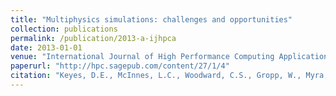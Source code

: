 ```yaml
---
title: "Multiphysics simulations: challenges and opportunities"
collection: publications
permalink: /publication/2013-a-ijhpca
date: 2013-01-01
venue: "International Journal of High Performance Computing Applications"
paperurl: "http://hpc.sagepub.com/content/27/1/4"
citation: "Keyes, D.E., McInnes, L.C., Woodward, C.S., Gropp, W., Myra, E., Pernice, M., Bell, J., Brown, J., Clo, A., Connors, J., Constantinescu, E., Estep, D., Evans, K., Farhat, C., Hakim, A., Hammond, G., Hansen, G., Hill, J., Isaac, T., Jiao, X., Jordan, K., Kaushik, D., Kaxiras, E., Koniges, A., Lee, K., Lott, A., Lu, Q., Magerlein, J., Maxwell, R., McCourt, M., Mehl, M., Pawlowski, R., Randles, A.P., Reynolds, D.R., Riviere, B., Rude, U., Scheibe, T., Shadid, J., Sheehan, B., Shephard, M., Siegel, A., Smith, B., Tang, X., Wilson, C., and Wohlmuth, B. (2013). &quot;Multiphysics simulations: challenges and opportunities.&quot; <i>International Journal of High Performance Computing Applications</i>, 27(1):4-83."
---
```

